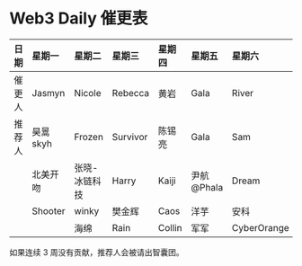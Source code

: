 # Web3 Daily 催更表

|日期|星期一|星期二|星期三|星期四|星期五|星期六|星期天|
|:----|:----|:----|:----|:----|:----|:----|:----|
|催更人|Jasmyn      |Nicole        |Rebecca   |黄岩     |Gala       |River       |加一         |
|推荐人|昊暠skyh     |Frozen       |Survivor  |陈锡亮   |Gala        |Sam         |Yan          |
|     |北美开吻      |张晓-冰链科技 |Harry     |Kaiji   |尹航@Phala   |Dream       |周洋         |
|     |Shooter      |winky        |樊金辉    |Caos     |洋芋        |安科         |Zhangxuesong |
|     |             |海绵          |Rain     |Collin   |军军        |CyberOrange |Aaron        |

如果连续 3 周没有贡献，推荐人会被请出智囊团。
